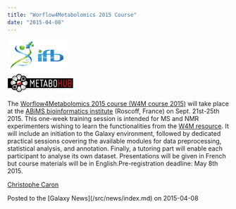 ```yaml
---
title: "Worflow4Metabolomics 2015 Course"
date: "2015-04-08"
---
```


<div class='right'>
<a href='http://workflow4metabolomics.org/training/W4Mcourse2015'><img src="/src/images/logos/IFBSmallTransLogo.png" alt="IFB" width="135" /></a><br />
<a href='http://workflow4metabolomics.org/training/W4Mcourse2015'><img src="/src/images/logos/MetaboHubLogo.jpg" alt="MetaboHub" width="150" /></a>
</div>

The [Worflow4Metabolomics 2015 course (W4M course 2015)](http://workflow4metabolomics.org/training/W4Mcourse2015) will take place at the [ABiMS bioinformatics institute](http://abims.sb-roscoff.fr/) (Roscoff, France) on Sept. 21st-25th 2015. This one-week training session is intended for MS and NMR experimenters wishing to learn the functionalities from the [W4M resource](http://workflow4metabolomics.org/). It will include an initiation to the Galaxy environment, followed by dedicated practical sessions covering the available modules for data preprocessing, statistical analysis, and annotation. Finally, a tutoring part will enable each participant to analyse its own dataset. Presentations will be given in French but course materials will be in English.Pre-registration deadline: May 8th 2015.

[Christophe Caron](https://fr.linkedin.com/pub/christophe-caron/48/a88/8)

<div class='newsItemFooter'>Posted to the [Galaxy News](/src/news/index.md) on 2015-04-08</div>


